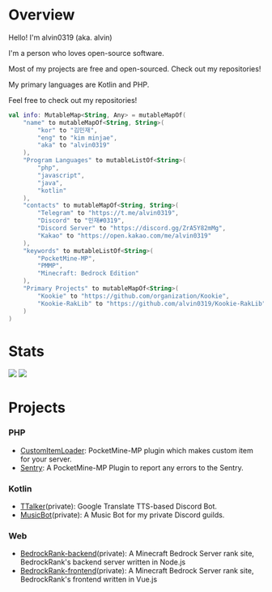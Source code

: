 # Overview

Hello! I'm alvin0319 (aka. alvin)

I'm a person who loves open-source software.

Most of my projects are free and open-sourced. Check out my repositories!

My primary languages are Kotlin and PHP.

Feel free to check out my repositories!

```kotlin
val info: MutableMap<String, Any> = mutableMapOf(
    "name" to mutableMapOf<String, String>(
        "kor" to "김민재",
        "eng" to "kim minjae",
        "aka" to "alvin0319"
    ),
    "Program Languages" to mutableListOf<String>(
        "php",
        "javascript",
        "java",
        "kotlin"
    ),
    "contacts" to mutableMapOf<String, String>(
        "Telegram" to "https://t.me/alvin0319",
        "Discord" to "민재#0319",
        "Discord Server" to "https://discord.gg/ZrA5Y82mMg",
        "Kakao" to "https://open.kakao.com/me/alvin0319"
    ),
    "keywords" to mutableListOf<String>(
        "PocketMine-MP",
        "PMMP",
        "Minecraft: Bedrock Edition"
    ),
    "Primary Projects" to mutableMapOf<String>(
        "Kookie" to "https://github.com/organization/Kookie",
        "Kookie-RakLib" to "https://github.com/alvin0319/Kookie-RakLib"
    )
)
```


# Stats
![](https://github-readme-stats.vercel.app/api?username=alvin0319&show_icons=true&title_color=fff&icon_color=79ff97&text_color=9f9f9f&bg_color=151515&count_private=true)
![](https://github-readme-stats.vercel.app/api/top-langs?username=alvin0319&langs_count=4&count_private=true&theme=nord)

# Projects

### PHP
* [CustomItemLoader](https://github.com/alvin0319/CustomItemLoader): PocketMine-MP plugin which makes custom item for your server.
* [Sentry](https://github.com/alvin0319/Sentry): A PocketMine-MP Plugin to report any errors to the Sentry.

### Kotlin
* [TTalker](https://github.com/alvin0319/TTalker)(private): Google Translate TTS-based Discord Bot.
* [MusicBot](https://github.com/alvin0319/MusicBot)(private): A Music Bot for my private Discord guilds.

### Web
* [BedrockRank-backend](https://github.com/BedrockRank/BedrockRank-backend)(private): A Minecraft Bedrock Server rank site, BedrockRank's backend server written in Node.js
* [BedrockRank-frontend](https://github.com/BedrockRank/BedrockRank-frontend)(private): A Minecraft Bedrock Server rank site, BedrockRank's frontend written in Vue.js
